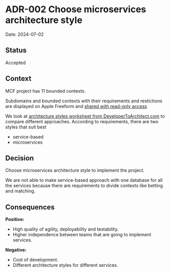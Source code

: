 # ADR-002 Choose microservices architecture style

Date: 2024-07-02

## Status

Accepted

## Context

MCF project has 11 bounded contexts.

Subdomains and bounded contexts with their requirements and restictions are displayed on Apple Freeform and [shared with read-only access](https://www.icloud.com/freeform/0d9xpeideZwBge-FDn5wrhvog#MCF_Services)

We look at [architecture styles worksheet from DeveloperToArchitect.com](https://www.developertoarchitect.com/downloads/worksheets.html) to compare different approaches.
According to requirements, there are two styles that suit best

- service-based
- microservices

## Decision

Choose microservices architecture style to implement the project.

We are not able to make service-based approach with one database for all the services because there are requirements to divide contexts like betting and matching.

## Consequences

**Positive:**

- High quality of agility, deployability and testability.
- Higher independence between teams that are going to implement services.

**Negative:**

- Cost of development.
- Different architecture styles for different services.
